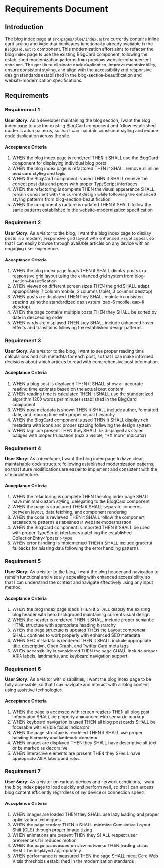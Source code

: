 # Requirements Document

## Introduction

The blog index page at `src/pages/blog/index.astro` currently contains inline card styling and logic that duplicates functionality already available in the `BlogCard.astro` component. This modernization effort aims to refactor the blog index page to use the existing BlogCard component, following the established modernization patterns from previous website enhancement sessions. The goal is to eliminate code duplication, improve maintainability, ensure consistent styling, and align with the accessibility and responsive design standards established in the blog-section-beautification and website-modernization specifications.

## Requirements

### Requirement 1

**User Story:** As a developer maintaining the blog section, I want the blog index page to use the existing BlogCard component and follow established modernization patterns, so that I can maintain consistent styling and reduce code duplication across the site.

#### Acceptance Criteria

1. WHEN the blog index page is rendered THEN it SHALL use the BlogCard component for displaying individual blog posts
2. WHEN the blog index page is refactored THEN it SHALL remove all inline post card styling and logic
3. WHEN the BlogCard component is used THEN it SHALL receive the correct post data and props with proper TypeScript interfaces
4. WHEN the refactoring is complete THEN the visual appearance SHALL remain consistent with the current design while following the enhanced styling patterns from blog-section-beautification
5. WHEN the component structure is updated THEN it SHALL follow the same patterns established in the website-modernization specification

### Requirement 2

**User Story:** As a visitor to the blog, I want the blog index page to display posts in a modern, responsive grid layout with enhanced visual appeal, so that I can easily browse through available articles on any device with an engaging user experience.

#### Acceptance Criteria

1. WHEN the blog index page loads THEN it SHALL display posts in a responsive grid layout using the enhanced grid system from blog-section-beautification
2. WHEN viewed on different screen sizes THEN the grid SHALL adapt appropriately (1 column mobile, 2 columns tablet, 3 columns desktop)
3. WHEN posts are displayed THEN they SHALL maintain consistent spacing using the standardized gap system (gap-6 mobile, gap-8 desktop)
4. WHEN the page contains multiple posts THEN they SHALL be sorted by date in descending order
5. WHEN cards are displayed THEN they SHALL include enhanced hover effects and transitions following the established design patterns

### Requirement 3

**User Story:** As a visitor to the blog, I want to see proper reading time calculations and rich metadata for each post, so that I can make informed decisions about which articles to read with comprehensive post information.

#### Acceptance Criteria

1. WHEN a blog post is displayed THEN it SHALL show an accurate reading time estimate based on the actual post content
2. WHEN reading time is calculated THEN it SHALL use the standardized algorithm (200 words per minute) established in the BlogCard component
3. WHEN post metadata is shown THEN it SHALL include author, formatted date, and reading time with proper visual hierarchy
4. WHEN the BlogCard component is used THEN it SHALL display rich metadata with icons and proper spacing following the design system
5. WHEN tags are present THEN they SHALL be displayed as styled badges with proper truncation (max 3 visible, "+X more" indicator)

### Requirement 4

**User Story:** As a developer, I want the blog index page to have clean, maintainable code structure following established modernization patterns, so that future modifications are easier to implement and consistent with the site architecture.

#### Acceptance Criteria

1. WHEN the refactoring is complete THEN the blog index page SHALL have minimal custom styling, delegating to the BlogCard component
2. WHEN the page is structured THEN it SHALL separate concerns between layout, data fetching, and component rendering
3. WHEN the code is reviewed THEN it SHALL follow the component architecture patterns established in website-modernization
4. WHEN the BlogCard component is imported THEN it SHALL be used with proper TypeScript interfaces matching the established CollectionEntry<'posts'> type
5. WHEN error handling is implemented THEN it SHALL include graceful fallbacks for missing data following the error handling patterns

### Requirement 5

**User Story:** As a visitor to the blog, I want the blog header and navigation to remain functional and visually appealing with enhanced accessibility, so that I can understand the context and navigate effectively using any input method.

#### Acceptance Criteria

1. WHEN the blog index page loads THEN it SHALL display the existing blog header with hero background maintaining current visual design
2. WHEN the header is rendered THEN it SHALL include proper semantic HTML structure with appropriate heading hierarchy
3. WHEN the page structure is updated THEN the Layout component SHALL continue to work properly with enhanced SEO metadata
4. WHEN SEO metadata is rendered THEN it SHALL include appropriate title, description, Open Graph, and Twitter Card meta tags
5. WHEN accessibility is considered THEN the page SHALL include proper ARIA labels, landmarks, and keyboard navigation support

### Requirement 6

**User Story:** As a visitor with disabilities, I want the blog index page to be fully accessible, so that I can navigate and interact with all blog content using assistive technologies.

#### Acceptance Criteria

1. WHEN the page is accessed with screen readers THEN all blog post information SHALL be properly announced with semantic markup
2. WHEN keyboard navigation is used THEN all blog post cards SHALL be focusable with visible focus indicators
3. WHEN the page structure is rendered THEN it SHALL use proper heading hierarchy and landmark elements
4. WHEN images are displayed THEN they SHALL have descriptive alt text or be marked as decorative
5. WHEN interactive elements are present THEN they SHALL have appropriate ARIA labels and roles

### Requirement 7

**User Story:** As a visitor on various devices and network conditions, I want the blog index page to load quickly and perform well, so that I can access blog content efficiently regardless of my device or connection speed.

#### Acceptance Criteria

1. WHEN images are loaded THEN they SHALL use lazy loading and proper optimization techniques
2. WHEN the page renders THEN it SHALL minimize Cumulative Layout Shift (CLS) through proper image sizing
3. WHEN animations are present THEN they SHALL respect user preferences for reduced motion
4. WHEN the page is accessed on slow networks THEN loading states SHALL be displayed appropriately
5. WHEN performance is measured THEN the page SHALL meet Core Web Vitals thresholds established in the modernization standards